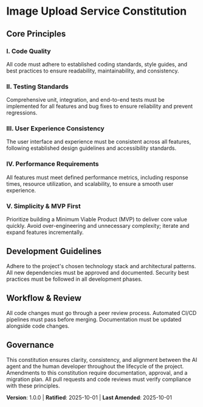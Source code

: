 <!-- Sync Impact Report:
Version change: None (initial creation) -> 1.0.0
List of modified principles:
- PRINCIPLE_1_NAME: None -> Code Quality
- PRINCIPLE_2_NAME: None -> Testing Standards
- PRINCIPLE_3_NAME: None -> User Experience Consistency
- PRINCIPLE_4_NAME: None -> Performance Requirements
- PRINCIPLE_5_NAME: None -> Simplicity & MVP First
Added sections: None
Removed sections: None
Templates requiring updates:
- .specify/templates/plan-template.md: ⚠ pending
- .specify/templates/spec-template.md: ⚠ pending
- .specify/templates/tasks-template.md: ⚠ pending
- .specify/commands/analyze.toml: ⚠ pending
- .specify/commands/clarify.toml: ⚠ pending
- .specify/commands/constitution.toml: ⚠ pending
- .specify/commands/implement.toml: ⚠ pending
- .specify/commands/plan.toml: ⚠ pending
- .specify/commands/specify.toml: ⚠ pending
- .specify/commands/tasks.toml: ⚠ pending
Follow-up TODOs: None
-->
# Image Upload Service Constitution

## Core Principles

### I. Code Quality
All code must adhere to established coding standards, style guides, and best practices to ensure readability, maintainability, and consistency.

### II. Testing Standards
Comprehensive unit, integration, and end-to-end tests must be implemented for all features and bug fixes to ensure reliability and prevent regressions.

### III. User Experience Consistency
The user interface and experience must be consistent across all features, following established design guidelines and accessibility standards.

### IV. Performance Requirements
All features must meet defined performance metrics, including response times, resource utilization, and scalability, to ensure a smooth user experience.

### V. Simplicity & MVP First
Prioritize building a Minimum Viable Product (MVP) to deliver core value quickly. Avoid over-engineering and unnecessary complexity; iterate and expand features incrementally.

## Development Guidelines

Adhere to the project's chosen technology stack and architectural patterns. All new dependencies must be approved and documented. Security best practices must be followed in all development phases.

## Workflow & Review

All code changes must go through a peer review process. Automated CI/CD pipelines must pass before merging. Documentation must be updated alongside code changes.

## Governance

This constitution ensures clarity, consistency, and alignment between the AI agent and the human developer throughout the lifecycle of the project.
Amendments to this constitution require documentation, approval, and a migration plan. All pull requests and code reviews must verify compliance with these principles.

**Version**: 1.0.0 | **Ratified**: 2025-10-01 | **Last Amended**: 2025-10-01

